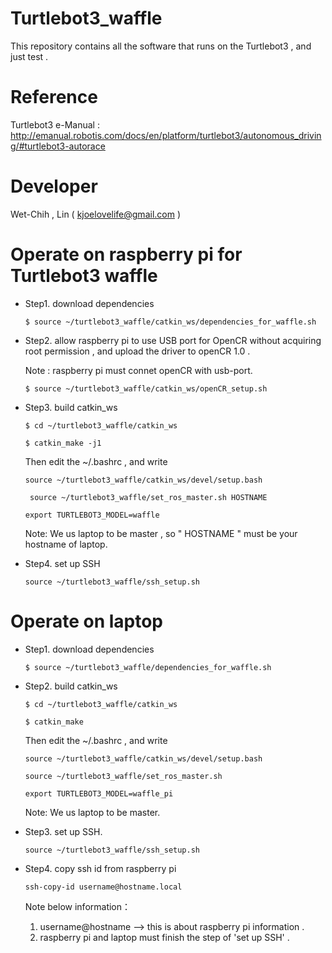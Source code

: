 # Turtlebot3_waffle

This repository contains all the software that runs on the Turtlebot3 , and just test .

# Reference

Turtlebot3 e-Manual  :  http://emanual.robotis.com/docs/en/platform/turtlebot3/autonomous_driving/#turtlebot3-autorace

# Developer

Wet-Chih , Lin ( kjoelovelife@gmail.com )

# Operate on raspberry pi for Turtlebot3 waffle

* Step1. download dependencies

  `$ source ~/turtlebot3_waffle/catkin_ws/dependencies_for_waffle.sh`

* Step2. allow raspberry pi to use USB port for OpenCR without acquiring root permission , and upload the driver to openCR 1.0 .
  
  Note : raspberry pi must connet openCR with usb-port. 
  
  `$ source ~/turtlebot3_waffle/catkin_ws/openCR_setup.sh`

* Step3. build catkin_ws
  
  `$ cd ~/turtlebot3_waffle/catkin_ws`

  `$ catkin_make -j1`
  
  Then edit the ~/.bashrc , and write
  
  ` source ~/turtlebot3_waffle/catkin_ws/devel/setup.bash `

  ` source ~/turtlebot3_waffle/set_ros_master.sh HOSTNAME`
  
  ` export TURTLEBOT3_MODEL=waffle `
  
  Note: We us laptop to be master , so " HOSTNAME " must be your hostname of laptop.
  
* Step4. set up SSH
 
   ` source ~/turtlebot3_waffle/ssh_setup.sh `

# Operate on laptop

* Step1. download dependencies

  `$ source ~/turtlebot3_waffle/dependencies_for_waffle.sh`

* Step2. build catkin_ws
  
  `$ cd ~/turtlebot3_waffle/catkin_ws`

  `$ catkin_make`
  
  Then edit the ~/.bashrc , and write
  
  ` source ~/turtlebot3_waffle/catkin_ws/devel/setup.bash `

  ` source ~/turtlebot3_waffle/set_ros_master.sh `
  
  ` export TURTLEBOT3_MODEL=waffle_pi `
  
  Note: We us laptop to be master.

* Step3. set up SSH.
 
   ` source ~/turtlebot3_waffle/ssh_setup.sh `

* Step4. copy ssh id from raspberry pi

  ` ssh-copy-id username@hostname.local `
  
   Note below information：
   
   1. username@hostname --> this is about raspberry pi information .
   2. raspberry pi and laptop must finish the step of 'set up SSH' .
  

